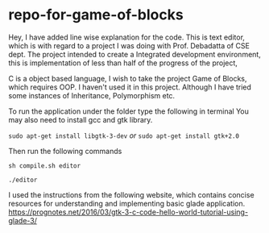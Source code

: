 # repo-for-game-of-blocks

Hey, I have added line wise explanation for the code.
This is text editor, which is with regard to a project I was doing with Prof. Debadatta of CSE dept.
The project intended to create a Integrated development environment, this is implementation of less than half of the progress of the project,

C is a object based language, I wish to take the project Game of Blocks, which requires OOP. I haven't used it in this project. Although I have tried some instances of Inheritance, Polymorphism etc.

To run the application under the folder type the following in terminal
You may also need to install gcc and gtk library.

`sudo apt-get install libgtk-3-dev`
*or*
`sudo apt-get install gtk+2.0`

Then run the following commands

`sh compile.sh editor`

`./editor`

I used the instructions from the following website, which contains concise resources for understanding and implementing basic glade application.
https://prognotes.net/2016/03/gtk-3-c-code-hello-world-tutorial-using-glade-3/
